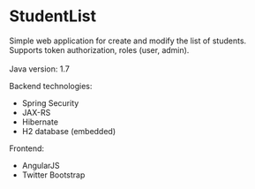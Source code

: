 StudentList
===========
Simple web application for create and modify the list of students. </br>
Supports token authorization, roles (user, admin).
</br>
</br>
Java version: 1.7 </br>

Backend technologies:
 - Spring Security
 - JAX-RS
 - Hibernate
 - H2 database (embedded)</br>

Frontend:
 - AngularJS
 - Twitter Bootstrap
